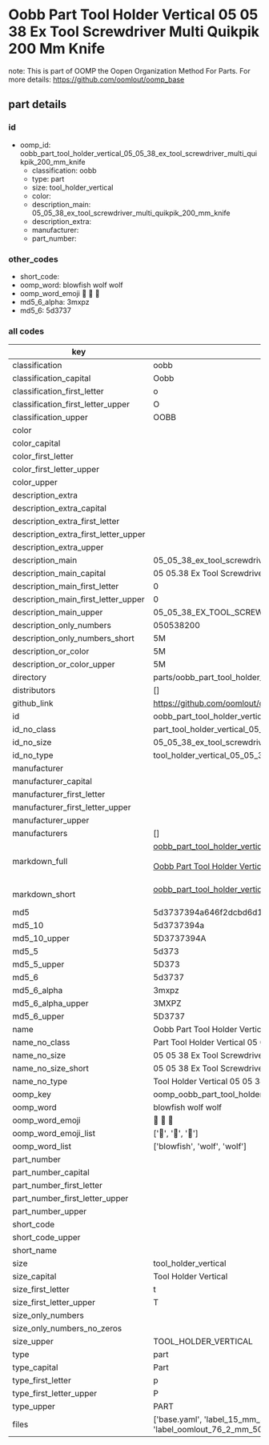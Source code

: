 # Oobb Part Tool Holder Vertical 05 05 38 Ex Tool Screwdriver Multi Quikpik 200 Mm Knife  

note: This is part of OOMP the Oopen Organization Method For Parts. For more details: https://github.com/oomlout/oomp_base

##  part details





### id
* oomp_id: oobb_part_tool_holder_vertical_05_05_38_ex_tool_screwdriver_multi_quikpik_200_mm_knife
  * classification: oobb
  * type: part
  * size: tool_holder_vertical
  * color: 
  * description_main: 05_05_38_ex_tool_screwdriver_multi_quikpik_200_mm_knife
  * description_extra: 
  * manufacturer: 
  * part_number: 

### other_codes
* short_code: 
* oomp_word: blowfish wolf wolf
* oomp_word_emoji :blowfish: :wolf: :wolf:
* md5_6_alpha: 3mxpz
* md5_6: 5d3737

### all codes 
| key | value |  
| --- | --- |  
| classification | oobb |  
| classification_capital | Oobb |  
| classification_first_letter | o |  
| classification_first_letter_upper | O |  
| classification_upper | OOBB |  
| color |  |  
| color_capital |  |  
| color_first_letter |  |  
| color_first_letter_upper |  |  
| color_upper |  |  
| description_extra |  |  
| description_extra_capital |  |  
| description_extra_first_letter |  |  
| description_extra_first_letter_upper |  |  
| description_extra_upper |  |  
| description_main | 05_05_38_ex_tool_screwdriver_multi_quikpik_200_mm_knife |  
| description_main_capital | 05 05.38 Ex Tool Screwdriver Multi Quikpik 200 mm Knife |  
| description_main_first_letter | 0 |  
| description_main_first_letter_upper | 0 |  
| description_main_upper | 05_05_38_EX_TOOL_SCREWDRIVER_MULTI_QUIKPIK_200_MM_KNIFE |  
| description_only_numbers | 050538200 |  
| description_only_numbers_short | 5M |  
| description_or_color | 5M |  
| description_or_color_upper | 5M |  
| directory | parts/oobb_part_tool_holder_vertical_05_05_38_ex_tool_screwdriver_multi_quikpik_200_mm_knife |  
| distributors | [] |  
| github_link | https://github.com/oomlout/oomlout_oomp_part_src/tree/main/parts/oobb_part_tool_holder_vertical_05_05_38_ex_tool_screwdriver_multi_quikpik_200_mm_knife/working |  
| id | oobb_part_tool_holder_vertical_05_05_38_ex_tool_screwdriver_multi_quikpik_200_mm_knife |  
| id_no_class | part_tool_holder_vertical_05_05_38_ex_tool_screwdriver_multi_quikpik_200_mm_knife |  
| id_no_size | 05_05_38_ex_tool_screwdriver_multi_quikpik_200_mm_knife |  
| id_no_type | tool_holder_vertical_05_05_38_ex_tool_screwdriver_multi_quikpik_200_mm_knife |  
| manufacturer |  |  
| manufacturer_capital |  |  
| manufacturer_first_letter |  |  
| manufacturer_first_letter_upper |  |  
| manufacturer_upper |  |  
| manufacturers | [] |  
| markdown_full | [oobb_part_tool_holder_vertical_05_05_38_ex_tool_screwdriver_multi_quikpik_200_mm_knife](https://github.com/oomlout/oomlout_oomp_part_src/tree/main/parts/oobb_part_tool_holder_vertical_05_05_38_ex_tool_screwdriver_multi_quikpik_200_mm_knife/working)<br>[](https://github.com/oomlout/oomlout_oomp_part_src/tree/main/parts/oobb_part_tool_holder_vertical_05_05_38_ex_tool_screwdriver_multi_quikpik_200_mm_knife/working)<br>[Oobb Part Tool Holder Vertical 05 05 38 Ex Tool Screwdriver Multi Quikpik 200 Mm Knife](https://github.com/oomlout/oomlout_oomp_part_src/tree/main/parts/oobb_part_tool_holder_vertical_05_05_38_ex_tool_screwdriver_multi_quikpik_200_mm_knife/working)<br><br> |  
| markdown_short | [oobb_part_tool_holder_vertical_05_05_38_ex_tool_screwdriver_multi_quikpik_200_mm_knife](https://github.com/oomlout/oomlout_oomp_part_src/tree/main/parts/oobb_part_tool_holder_vertical_05_05_38_ex_tool_screwdriver_multi_quikpik_200_mm_knife/working)<br><br> |  
| md5 | 5d3737394a646f2dcbd6d13a702d4b20 |  
| md5_10 | 5d3737394a |  
| md5_10_upper | 5D3737394A |  
| md5_5 | 5d373 |  
| md5_5_upper | 5D373 |  
| md5_6 | 5d3737 |  
| md5_6_alpha | 3mxpz |  
| md5_6_alpha_upper | 3MXPZ |  
| md5_6_upper | 5D3737 |  
| name | Oobb Part Tool Holder Vertical 05 05 38 Ex Tool Screwdriver Multi Quikpik 200 Mm Knife |  
| name_no_class | Part Tool Holder Vertical 05 05 38 Ex Tool Screwdriver Multi Quikpik 200 Mm Knife |  
| name_no_size | 05 05 38 Ex Tool Screwdriver Multi Quikpik 200 Mm Knife |  
| name_no_size_short | 05 05 38 Ex Tool Screwdriver Multi Quikpik 200 Mm Knife |  
| name_no_type | Tool Holder Vertical 05 05 38 Ex Tool Screwdriver Multi Quikpik 200 Mm Knife |  
| oomp_key | oomp_oobb_part_tool_holder_vertical_05_05_38_ex_tool_screwdriver_multi_quikpik_200_mm_knife |  
| oomp_word | blowfish wolf wolf |  
| oomp_word_emoji | :blowfish: :wolf: :wolf: |  
| oomp_word_emoji_list | [':blowfish:', ':wolf:', ':wolf:'] |  
| oomp_word_list | ['blowfish', 'wolf', 'wolf'] |  
| part_number |  |  
| part_number_capital |  |  
| part_number_first_letter |  |  
| part_number_first_letter_upper |  |  
| part_number_upper |  |  
| short_code |  |  
| short_code_upper |  |  
| short_name |  |  
| size | tool_holder_vertical |  
| size_capital | Tool Holder Vertical |  
| size_first_letter | t |  
| size_first_letter_upper | T |  
| size_only_numbers |  |  
| size_only_numbers_no_zeros |  |  
| size_upper | TOOL_HOLDER_VERTICAL |  
| type | part |  
| type_capital | Part |  
| type_first_letter | p |  
| type_first_letter_upper | P |  
| type_upper | PART |  
| files | ['base.yaml', 'label_15_mm_30_mm.pdf', 'label_15_mm_30_mm.svg', 'label_76_2_mm_50_8_mm.pdf', 'label_76_2_mm_50_8_mm.svg', 'label_oomlout_76_2_mm_50_8_mm.pdf', 'label_oomlout_76_2_mm_50_8_mm.svg', 'readme.md', 'working.json', 'working.yaml'] |  
